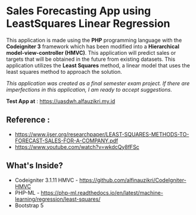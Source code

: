 # Sales Forecasting App using LeastSquares Linear Regression

This application is made using the **PHP** programming language with the **Codeigniter 3** framework which has been modified into a **Hierarchical model-view-controller (HMVC)**. This application will predict sales or targets that will be obtained in the future from existing datasets. This application utilizes the **Least Squares** method, a linear model that uses the least squares method to approach the solution.

_This application was created as a final semester exam project. If there are imperfections in this application, I am ready to accept suggestions._

**Test App at** : https://uasdwh.alfauzikri.my.id

## Reference :
- https://www.ijser.org/researchpaper/LEAST-SQUARES-METHODS-TO-FORECAST-SALES-FOR-A-COMPANY.pdf
- https://www.youtube.com/watch?v=wkdcQy8fFSc

## What's Inside?
- Codeigniter 3.1.11 HMVC - https://github.com/alfinauzikri/CodeIgniter-HMVC
- PHP-ML - https://php-ml.readthedocs.io/en/latest/machine-learning/regression/least-squares/
- Bootstrap 5



